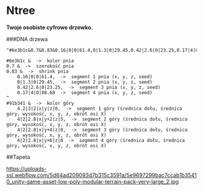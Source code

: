 # Ntree
**Twoje osobiste cyfrowe drzewko.**

###DNA drzewa
```text
"#6e3b1c&0.7&0.83&0.16|0|0|61.4,0|1.3|0|29.45,0.42|2.6|0|23.25,0.17|4|0|88.68^#91b341&4.2|3|2|x|y|z|0,4|2|2.8|x|y+2|z|5,4|2|2.8|x|y+4|z|0,4|2|2.8|x|y+6|z|0"

#6e3b1c &  ->  kolor pnia
0.7 &  ->  szerokość pnia
0.83 &  ->  shrink pnia
	0.16|0|0|61.4,  ->  segment 1 pnia (x, y, z, seed)
	0|1.3|0|29.45,  ->  segment 2 pnia (x, y, z, seed)
	0.42|2.6|0|23.25,  ->  segment 3 pnia (x, y, z, seed)
	0.17|4|0|88.68  ->  segment 4 pnia (x, y, z, seed)
^
#91b341 &  ->  kolor góry
	4.2|3|2|x|y|z|0,  ->  segment 1 góry (średnica dołu, średnica góry, wysokość, x, y, z, obrót osi X)
	4|2|2.8|x|y+2|z|5,  ->  segment 2 góry (średnica dołu, średnica góry, wysokość, x, y, z, obrót osi X)
	4|2|2.8|x|y+4|z|0,  ->  segment 3 góry (średnica dołu, średnica góry, wysokość, x, y, z, obrót osi X)
	4|2|2.8|x|y+6|z|0  ->  segment 4 góry (średnica dołu, średnica góry, wysokość, x, y, z, obrót osi X)
```

##Tapeta

https://uploads-ssl.webflow.com/5d64ad209093d7b315c3591a/5e9697299bac7ccab1b35410_unity-game-asset-low-poly-modular-terrain-pack-very-large_2.jpg
